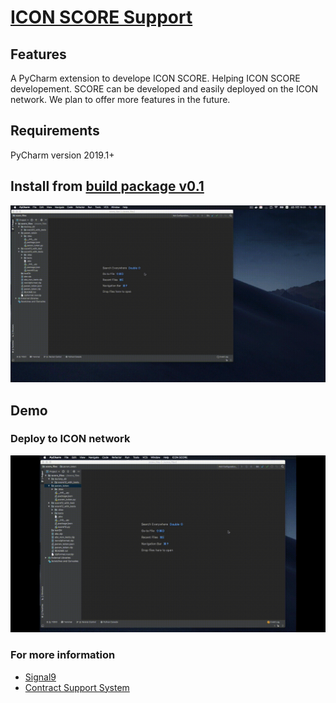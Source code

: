 
# [ICON SCORE Support](https://github.com/signal9dev/icon-pycharm-plugin)


## Features
A PyCharm extension to develope ICON SCORE.
Helping ICON SCORE developement. SCORE can be developed and easily deployed on the ICON network. We plan to offer more features in the future.

## Requirements
PyCharm version 2019.1+

## Install from [build package v0.1](https://github.com/signal9dev/icon-pycharm-plugin/raw/master/distributions/ICON%20SCORE%20Support-0.1-SNAPSHOT.zip)

![install](https://github.com/signal9dev/icon-pycharm-plugin/blob/master/images/installDemo.gif?raw=true)


## Demo
### Deploy to ICON network

![Demo1](https://github.com/signal9dev/icon-pycharm-plugin/blob/master/images/settingDemo.gif?raw=true)

### For more information

* [Signal9](http://signal9.io/)
* [Contract Support System](http://icon.signal9.io/)
